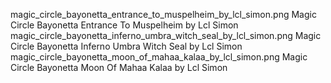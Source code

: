magic_circle_bayonetta_entrance_to_muspelheim_by_lcl_simon.png Magic Circle Bayonetta Entrance To Muspelheim by Lcl Simon
magic_circle_bayonetta_inferno_umbra_witch_seal_by_lcl_simon.png Magic Circle Bayonetta Inferno Umbra Witch Seal by Lcl Simon
magic_circle_bayonetta_moon_of_mahaa_kalaa_by_lcl_simon.png Magic Circle Bayonetta Moon Of Mahaa Kalaa by Lcl Simon
